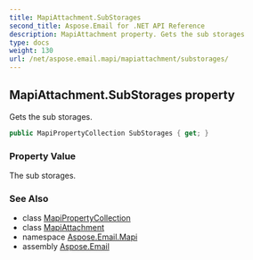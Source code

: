 ```yaml
---
title: MapiAttachment.SubStorages
second_title: Aspose.Email for .NET API Reference
description: MapiAttachment property. Gets the sub storages
type: docs
weight: 130
url: /net/aspose.email.mapi/mapiattachment/substorages/
---
```

## MapiAttachment.SubStorages property

Gets the sub storages.

```csharp
public MapiPropertyCollection SubStorages { get; }
```

### Property Value

The sub storages.

### See Also

* class [MapiPropertyCollection](../../mapipropertycollection/)
* class [MapiAttachment](../)
* namespace [Aspose.Email.Mapi](../../mapiattachment/)
* assembly [Aspose.Email](../../../)



